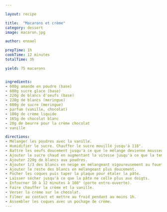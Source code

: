 ```yaml
---

layout: recipe

title:  "Macarons et crème"
category: dessert
image: macaron.jpg

author: ennael

prepTime: 1h
cookTime: 12 minutes
totalTime: 3h

yield: 75 macarons


ingredients:
- 600g amande en poudre (base)
- 600g sucre glace (base)
- 220g de blancs d'oeufs (base) 
- 220g de blancs (meringue)
- 600g de sucre (meringue)
- parfum (vanille, chocolat)
- 180g de crème liquide
- 165g de chocolat blanc
- 20g de beurre pour la crème chocolat
- vanille

directions:
- Mélanger les poudres avec la vanille.
- Humidifier le sucre. Chauffer le sucre mouillé jusqu'à 118°. 
- Battre les oeufs doucement jusqu'à ce que le mélange devienne mousseux
- Ajouter le sucre chaud en augmentant la vitesse jusqu'à ce que la température redescende à 40°.
- Ajouter 220g de blancs aux poudres.
- Ajouter 1/3 des blancs en neige en mélangeant vigoureusement au fouet.
- Ajouter le reste des blancs en mélangeant plus doucement.
- Pocher les coques puis taper la plaque pour étaler la pâte.
- Laisser sécher jusqu'à ce que la pâte ne colle plus aux doigts.
- Enfourner 10 à 12 minutes à 160° (porte entre-ouverte).
- Faire chauffer la crème et la vanille.
- Verser la crème sur le chocolat.
- Filmer au contact et mettre au froid pendant au moins 1h.
- Assembler les coques avec un pochage de crème.
---
```

